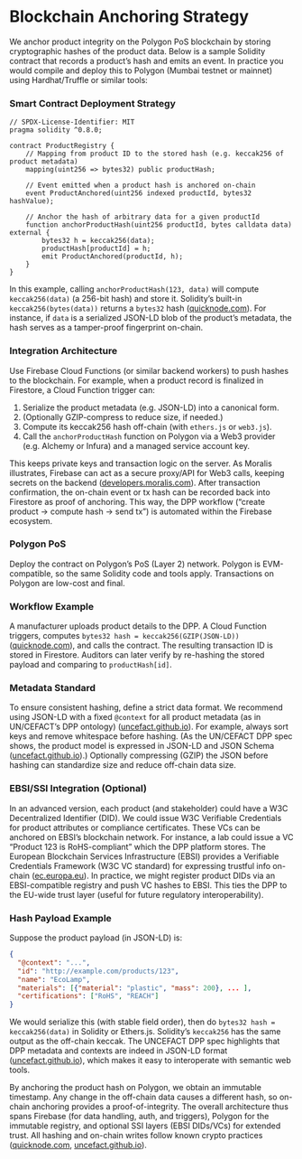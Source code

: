 # Blockchain Anchoring Strategy

We anchor product integrity on the Polygon PoS blockchain by storing cryptographic hashes of the product data. Below is a sample Solidity contract that records a product’s hash and emits an event. In practice you would compile and deploy this to Polygon (Mumbai testnet or mainnet) using Hardhat/Truffle or similar tools:

### Smart Contract Deployment Strategy

```solidity
// SPDX-License-Identifier: MIT
pragma solidity ^0.8.0;

contract ProductRegistry {
    // Mapping from product ID to the stored hash (e.g. keccak256 of product metadata)
    mapping(uint256 => bytes32) public productHash;

    // Event emitted when a product hash is anchored on-chain
    event ProductAnchored(uint256 indexed productId, bytes32 hashValue);

    // Anchor the hash of arbitrary data for a given productId
    function anchorProductHash(uint256 productId, bytes calldata data) external {
        bytes32 h = keccak256(data);
        productHash[productId] = h;
        emit ProductAnchored(productId, h);
    }
}
```

In this example, calling `anchorProductHash(123, data)` will compute `keccak256(data)` (a 256-bit hash) and store it. Solidity’s built-in `keccak256(bytes(data))` returns a `bytes32` hash ([quicknode.com](https://www.quicknode.com)). For instance, if `data` is a serialized JSON-LD blob of the product’s metadata, the hash serves as a tamper-proof fingerprint on-chain.

### Integration Architecture

Use Firebase Cloud Functions (or similar backend workers) to push hashes to the blockchain. For example, when a product record is finalized in Firestore, a Cloud Function trigger can:

1.  Serialize the product metadata (e.g. JSON-LD) into a canonical form.
2.  (Optionally GZIP-compress to reduce size, if needed.)
3.  Compute its keccak256 hash off-chain (with `ethers.js` or `web3.js`).
4.  Call the `anchorProductHash` function on Polygon via a Web3 provider (e.g. Alchemy or Infura) and a managed service account key.

This keeps private keys and transaction logic on the server. As Moralis illustrates, Firebase can act as a secure proxy/API for Web3 calls, keeping secrets on the backend ([developers.moralis.com](https://developers.moralis.com)). After transaction confirmation, the on-chain event or tx hash can be recorded back into Firestore as proof of anchoring. This way, the DPP workflow (“create product → compute hash → send tx”) is automated within the Firebase ecosystem.

### Polygon PoS

Deploy the contract on Polygon’s PoS (Layer 2) network. Polygon is EVM-compatible, so the same Solidity code and tools apply. Transactions on Polygon are low-cost and final.

### Workflow Example

A manufacturer uploads product details to the DPP. A Cloud Function triggers, computes `bytes32 hash = keccak256(GZIP(JSON-LD))` ([quicknode.com](https://www.quicknode.com)), and calls the contract. The resulting transaction ID is stored in Firestore. Auditors can later verify by re-hashing the stored payload and comparing to `productHash[id]`.

### Metadata Standard

To ensure consistent hashing, define a strict data format. We recommend using JSON-LD with a fixed `@context` for all product metadata (as in UN/CEFACT’s DPP ontology) ([uncefact.github.io](https://uncefact.github.io)). For example, always sort keys and remove whitespace before hashing. (As the UN/CEFACT DPP spec shows, the product model is expressed in JSON-LD and JSON Schema ([uncefact.github.io](https://uncefact.github.io)).) Optionally compressing (GZIP) the JSON before hashing can standardize size and reduce off-chain data size.

### EBSI/SSI Integration (Optional)

In an advanced version, each product (and stakeholder) could have a W3C Decentralized Identifier (DID). We could issue W3C Verifiable Credentials for product attributes or compliance certificates. These VCs can be anchored on EBSI’s blockchain network. For instance, a lab could issue a VC “Product 123 is RoHS-compliant” which the DPP platform stores. The European Blockchain Services Infrastructure (EBSI) provides a Verifiable Credentials Framework (W3C VC standard) for expressing trustful info on-chain ([ec.europa.eu](https://ec.europa.eu)). In practice, we might register product DIDs via an EBSI-compatible registry and push VC hashes to EBSI. This ties the DPP to the EU-wide trust layer (useful for future regulatory interoperability).

### Hash Payload Example

Suppose the product payload (in JSON-LD) is:

```json
{
  "@context": "...",
  "id": "http://example.com/products/123",
  "name": "EcoLamp",
  "materials": [{"material": "plastic", "mass": 200}, ... ],
  "certifications": ["RoHS", "REACH"]
}
```

We would serialize this (with stable field order), then do `bytes32 hash = keccak256(data)` in Solidity or Ethers.js. Solidity’s `keccak256` has the same output as the off-chain keccak. The UNCEFACT DPP spec highlights that DPP metadata and contexts are indeed in JSON-LD format ([uncefact.github.io](https://uncefact.github.io)), which makes it easy to interoperate with semantic web tools.

By anchoring the product hash on Polygon, we obtain an immutable timestamp. Any change in the off-chain data causes a different hash, so on-chain anchoring provides a proof-of-integrity. The overall architecture thus spans Firebase (for data handling, auth, and triggers), Polygon for the immutable registry, and optional SSI layers (EBSI DIDs/VCs) for extended trust. All hashing and on-chain writes follow known crypto practices ([quicknode.com](https://www.quicknode.com), [uncefact.github.io](https://uncefact.github.io)).

